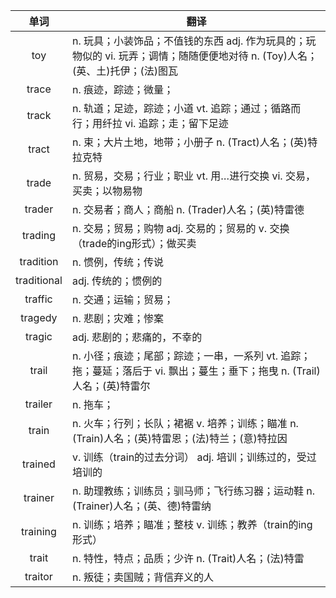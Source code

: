 |单词|翻译  |
|:--:|--| 
|	toy  		|		n. 玩具；小装饰品；不值钱的东西 adj. 作为玩具的；玩物似的 vi. 玩弄；调情；随随便便地对待 n. (Toy)人名；(英、土)托伊；(法)图瓦	|		
|	trace  		|		n. 痕迹，踪迹；微量；	|		
|	track  		|		n. 轨道；足迹，踪迹；小道 vt. 追踪；通过；循路而行；用纤拉 vi. 追踪；走；留下足迹	|		
|	tract  		|		n. 束；大片土地，地带；小册子 n. (Tract)人名；(英)特拉克特	|		
|	trade  		|		n. 贸易，交易；行业；职业 vt. 用…进行交换 vi. 交易，买卖；以物易物	|		
|	trader  		|		n. 交易者；商人；商船 n. (Trader)人名；(英)特雷德	|		
|	trading  		|		n. 交易；贸易；购物 adj. 交易的；贸易的 v. 交换（trade的ing形式）；做买卖	|		
|	tradition  		|		n. 惯例，传统；传说	|		
|	traditional  		|		adj. 传统的；惯例的	|		
|	traffic  		|		n. 交通；运输；贸易；	|		
|	tragedy  		|		n. 悲剧；灾难；惨案	|		
|	tragic  		|		adj. 悲剧的；悲痛的，不幸的	|		
|	trail  		|		n. 小径；痕迹；尾部；踪迹；一串，一系列 vt. 追踪；拖；蔓延；落后于 vi. 飘出；蔓生；垂下；拖曳 n. (Trail)人名；(英)特雷尔	|		
|	trailer  		|		n. 拖车；	|		
|	train  		|		n. 火车；行列；长队；裙裾 v. 培养；训练；瞄准 n. (Train)人名；(英)特雷恩；(法)特兰；(意)特拉因	|		
|	trained  		|		v. 训练（train的过去分词） adj. 培训；训练过的，受过培训的	|		
|	trainer  		|		n. 助理教练；训练员；驯马师；飞行练习器；运动鞋 n. (Trainer)人名；(英、德)特雷纳	|		
|	training  		|		n. 训练；培养；瞄准；整枝 v. 训练；教养（train的ing形式）	|		
|	trait  		|		n. 特性，特点；品质；少许 n. (Trait)人名；(法)特雷	|		
|	traitor  		|		n. 叛徒；卖国贼；背信弃义的人	|		
